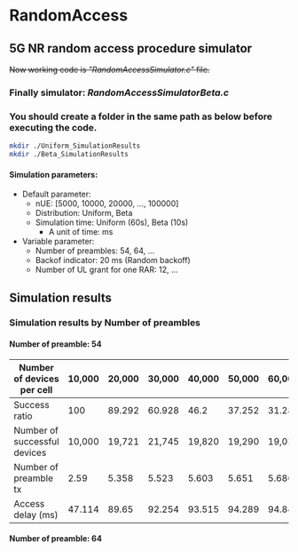# RandomAccess
## 5G NR random access procedure simulator

~~Now working code is *"RandomAccessSimulator.c"* file.~~

### Finally simulator: *RandomAccessSimulatorBeta.c*

### You should create a folder in the same path as below before executing the code.
~~~bash
mkdir ./Uniform_SimulationResults
mkdir ./Beta_SimulationResults
~~~

#### Simulation parameters:
- Default parameter:
    - nUE: [5000, 10000, 20000, ..., 100000]
    - Distribution: Uniform, Beta
    - Simulation time: Uniform (60s), Beta (10s)
        - A unit of time: ms
- Variable parameter:
    - Number of preambles: 54, 64, ...
    - Backof indicator: 20 ms (Random backoff)
    - Number of UL grant for one RAR: 12, ...

## Simulation results
### Simulation results by Number of preambles
#### Number of preamble: 54
| Number of devices per cell   | 10,000 | 20,000 | 30,000 | 40,000 | 50,000 | 60,000 | 70,000 | 80,000 | 90,000 | 100,000 |
|------------------------------|--------|--------|--------|--------|--------|--------|--------|--------|--------|---------|
| Success ratio                |100   |89.292|60.928|46.2|37.252|31.283|26.889|23.621|21.079 |18.989 |
| Number of successful devices |10,000  |19,721  |21,745  |19,820  |19,290  |19,026  |18,769  |18,602  |18,674  |18,415   |
| Number of preamble tx        |2.59    |5.358   |5.523   |5.603   |5.651   |5.686   |5.709   |5.73    |5.748   |5.76     |
| Access delay (ms)            |47.114  |89.65   |92.254  |93.515  |94.289  |94.849  |95.205  |95.548  |95.819  |96.001   |
									
#### Number of preamble: 64
